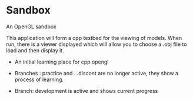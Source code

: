 # Sandbox
An OpenGL sandbox

This application will form a cpp testbed for the viewing of models. When run, there is a viewer displayed which will allow you to choose a .obj file to load and then display it. 

* An initial learning place for cpp opengl

* Branches : practice and ...discont are no longer active, they show a process of learning. 

* Branch: development is active and shows current progress
